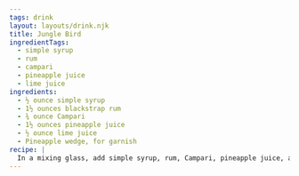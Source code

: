 ```yaml
---
tags: drink
layout: layouts/drink.njk
title: Jungle Bird
ingredientTags:
  - simple syrup
  - rum
  - campari
  - pineapple juice
  - lime juice
ingredients:
  - ½ ounce simple syrup
  - 1½ ounces blackstrap rum
  - ¾ ounce Campari
  - 1½ ounces pineapple juice
  - ½ ounce lime juice
  - Pineapple wedge, for garnish
recipe: |
  In a mixing glass, add simple syrup, rum, Campari, pineapple juice, and lime juice. Stir until chilled. Strain into a rocks glass over one large piece of ice. Granish with pineapple wedge.
---
```

